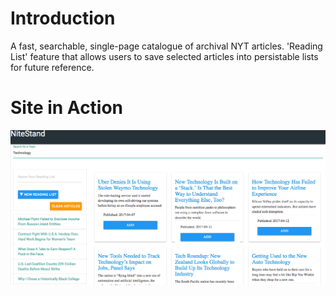 # Introduction
A fast, searchable, single-page catalogue of archival NYT articles. 'Reading List' feature that allows users to save selected articles into persistable lists for future reference.

# Site in Action

<img src='https://github.com/iwpeifer/NiteStand-client/raw/master/src/images/screenshot.png
'/>
